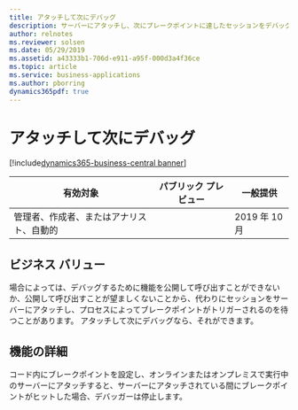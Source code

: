 ```yaml
---
title: アタッチして次にデバッグ
description: サーバーにアタッチし、次にブレークポイントに達したセッションをデバッグできます。
author: relnotes
ms.reviewer: solsen
ms.date: 05/29/2019
ms.assetid: a43333b1-706d-e911-a95f-000d3a4f36ce
ms.topic: article
ms.service: business-applications
ms.author: pborring
dynamics365pdf: true
---
```

# <a name="attach-and-debug-next"></a>アタッチして次にデバッグ
[!include[dynamics365-business-central banner](../includes/dynamics365-business-central.md)]

| 有効対象    |  パブリック プレビュー | 一般提供 | 
| ---------- | ---------- |---------- |
|管理者、作成者、またはアナリスト、自動的|| 2019 年 10 月|


## <a name="business-value"></a>ビジネス バリュー
<!-- bv start -->
場合によっては、デバッグするために機能を公開して呼び出すことができないか、公開して呼び出すことが望ましくないことから、代わりにセッションをサーバーにアタッチし、プロセスによってブレークポイントがトリガーされるのを待つことがあります。 アタッチして次にデバッグなら、それができます。
<!-- bv end -->



## <a name="feature-details"></a>機能の詳細
<!--feature detail start -->
コード内にブレークポイントを設定し、オンラインまたはオンプレミスで実行中のサーバーにアタッチすると、サーバーにアタッチされている間にブレークポイントがヒットした場合、デバッガーは停止します。
<!--feature detail end -->










